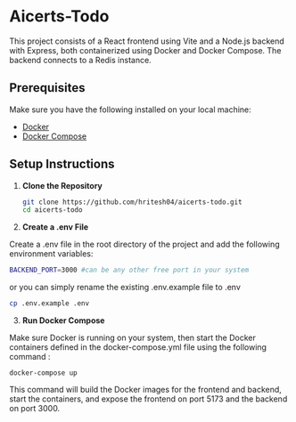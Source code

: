 # Aicerts-Todo

This project consists of a React frontend using Vite and a Node.js backend with Express, both containerized using Docker and Docker Compose. The backend connects to a Redis instance.

## Prerequisites

Make sure you have the following installed on your local machine:

- [Docker](https://docs.docker.com/get-docker/)
- [Docker Compose](https://docs.docker.com/compose/install/)

## Setup Instructions

1. **Clone the Repository**

   ```sh
   git clone https://github.com/hritesh04/aicerts-todo.git
   cd aicerts-todo
   ```

2. **Create a .env File**

Create a .env file in the root directory of the project and add the following environment variables:

```sh
BACKEND_PORT=3000 #can be any other free port in your system
```

or you can simply rename the existing .env.example file to .env

```sh
cp .env.example .env
```

3. **Run Docker Compose**

Make sure Docker is running on your system, then start the Docker containers defined in the docker-compose.yml file using the following command :

```
docker-compose up
```

This command will build the Docker images for the frontend and backend, start the containers, and expose the frontend on port 5173 and the backend on port 3000.
